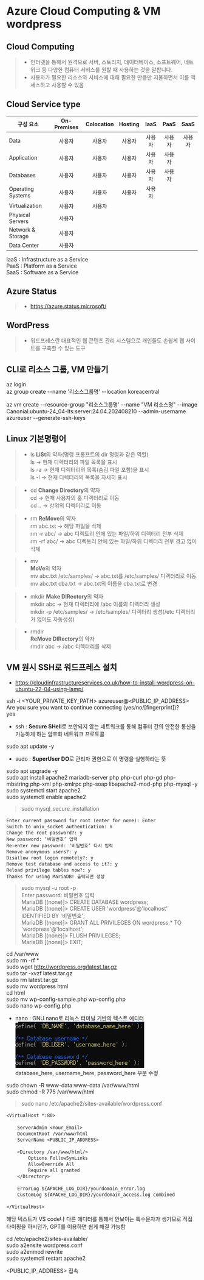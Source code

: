 # Azure Cloud Computing & VM wordpress
## Cloud Computing  
> - 인터넷을 통해서 원격으로 서버, 스토리지, 데이터베이스, 소프트웨어, 네트워크 등 다양한 컴퓨터 서비스를 원할 때 사용하는 것을 말합니다.  
> - 사용자가 필요한 리소스와 서비스에 대해 필요한 만큼만 지불하면서 이를 액세스하고 사용할 수 있음  

## Cloud Service type  
| 구성 요소            | On-Premises | Colocation | Hosting | IaaS          | PaaS          | SaaS          |
|---------------------|:-----------:|:----------:|:--------:|:--------------:|:---------------:|:---------------:|
| Data                | 사용자       | 사용자       | 사용자   | 사용자         | 사용자         | 사용자         |
| Application         | 사용자       | 사용자       | 사용자   | 사용자         | 사용자         |               |
| Databases           | 사용자       | 사용자       | 사용자   | 사용자         | 사용자         |                |
| Operating Systems   | 사용자       | 사용자       | 사용자   | 사용자         |                |               |
| Virtualization      | 사용자       | 사용자       |          |               |                |               |
| Physical Servers    | 사용자       |              |         |               |                 |               |
| Network & Storage   | 사용자       |              |         |               |                 |               |
| Data Center         | 사용자       |              |         |               |                 |               |

IaaS : Infrastructure as a Service  
PaaS : Platform as a Service  
SaaS : Software as a Service  

## Azure Status
> - https://azure.status.microsoft/  

## WordPress  
> - 워드프레스란 대표적인 웹 콘텐츠 관리 시스템으로 개인들도 손쉽게 웹 사이트를 구축할 수 있는 도구  

## CLI로 리소스 그룹, VM 만들기
az login  
az group create --name '리소스그룹명' --location koreacentral  

az vm create --resource-group "리소스그룹명' --name "VM 리소스명" --image Canonial:ubuntu-24_04-lts:server:24.04.202408210 --admin-username azureuser --generate-ssh-keys

## Linux 기본명령어  
> - ls 
**LiSt**의 약자(명령 프롬프트의 dir 명령과 같은 역할)  
ls      -> 현재 디렉터리의 파일 목록을 표시  
ls -a   -> 현재 디렉터리의 목록(숨김 파일 포함)을 표시  
ls -l   -> 현재 디렉터리의 목록을 자세히 표시  

> - cd
**Change Directory**의 약자  
cd      -> 현재 사용자의 홈 디렉터리로 이동  
cd ..   -> 상위의 디렉터리로 이동  

> - rm
**ReMove**의 약자  
rm abc.txt  -> 해당 파일을 삭제  
rm -r abc/  -> abc 디렉토리 안에 있는 파일/하위 디렉터리 전부 삭제  
rm -rf abc/ -> abc 디렉토리 안에 있는 파일/하위 디렉터리 전부 경고 없이 삭제  

> - mv  
**MoVe**의 약자  
mv abc.txt /etc/samples/    -> abc.txt를 /etc/samples/ 디렉터리로 이동  
mv abc.txt cba.txt          -> abc.txt의 이름을 cba.txt로 변경  

> - mkdir
**Make DIRectory**의 약자  
mkdir abc               -> 현재 디렉터리에 /abc 이름의 디렉터리 생성  
mkdir -p /etc/samples/  -> /etc/samples/ 디렉터리 생성(/etc 디렉터리가 없어도 자동생성)  

> - rmdir  
**ReMove DIRectory**의 약자  
rmdir abc   -> /abc 디렉터리를 삭제  

## VM 원시 SSH로 워드프레스 설치
- https://cloudinfrastructureservices.co.uk/how-to-install-wordpress-on-ubuntu-22-04-using-lamp/   

ssh -i <YOUR_PRIVATE_KEY_PATH> azureuser@<PUBLIC_IP_ADDRESS>  
Are you sure you want to continue connecting (yes/no/[fingerprint])?  
yes  
- ssh : **Secure SHell**로 보안되지 않는 네트워크를 통해 컴퓨터 간의 안전한 통신을 가능하게 하는 암호화 네트워크 프로토콜  

sudo apt update -y  
- sudo : **SuperUser DO**로 관리자 권한으로 이 명령을 실행하라는 뜻  

sudo apt upgrade -y  
sudo apt install apache2 mariadb-server php php-curl php-gd php-mbstring php-xml php-xmlrpc php-soap libapache2-mod-php php-mysql -y  
sudo systemctl start apache2  
sudo systemctl enable apache2  

> sudo mysql_secure_installation  

    Enter current password for root (enter for none): Enter  
    Switch to unix_socket authentication: n​  
    Change the root password?: y​  
    New password: ‘비밀번호’ 입력​  
    Re-enter new password: ‘비밀번호’ 다시 입력  
    Remove anonymous users?: y  
    Disallow root login remotely?: y  
    Remove test database and access to it?: y  
    Reload privilege tables now?: y  
    Thanks for using MariaDB! 출력되면 정상  

> sudo mysql -u root -p  
    Enter password: 비밀번호 입력  
    MariaDB [(none)]> CREATE DATABASE wordpress;​  
    MariaDB [(none)]> CREATE USER 'wordpress'@'localhost' IDENTIFIED BY '비밀번호';​  
    MariaDB [(none)]> GRANT ALL PRIVILEGES ON wordpress.* TO 'wordpress'@'localhost';​  
    MariaDB [(none)]> FLUSH PRIVILEGES;​  
    MariaDB [(none)]> EXIT;  

cd /var/www  
sudo rm -rf *  
sudo wget http://wordpress.org/latest.tar.gz  
sudo tar -xvzf latest.tar.gz  
sudo rm latest.tar.gz  
sudo mv wordpress html  
cd html  
sudo mv wp-config-sample.php wp-config.php  
sudo nano wp-config.php  
- nano : GNU nano로 리눅스 터미널 기반의 텍스트 에디터  
![wp-config.php](./image/wp-config.png)  
database_here, username_here, password_here 부분 수정  

sudo chown -R www-data:www-data /var/www/html  
sudo chmod -R 775 /var/www/html  

> sudo nano /etc/apache2/sites-available/wordpress.conf  

    <VirtualHost *:80>

        ServerAdmin <Your_Email>
        DocumentRoot /var/www/html
        ServerName <PUBLIC_IP_ADDRESS>

        <Directory /var/www/html/>
            Options FollowSymLinks
            AllowOverride All
            Require all granted
        </Directory>

        ErrorLog ${APACHE_LOG_DIR}/yourdomain_error.log
        CustomLog ${APACHE_LOG_DIR}/yourdomain_access.log combined

    </VirtualHost>  
해당 텍스트가 VS code나 다른 에디터를 통해서 안보이는 특수문자가 생기므로 직접 타이핑을 하시던가, GPT를 이용하면 쉽게 해결 가능함  

cd /etc/apache2/sites-available/  
sudo a2ensite wordpress.conf  
sudo a2enmod rewrite  
sudo systemctl restart apache2  

<PUBLIC_IP_ADDRESS> 접속